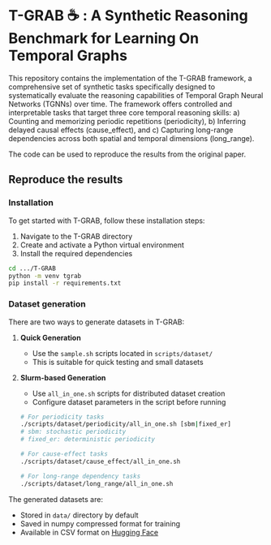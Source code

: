 # T-GRAB ☕ : A Synthetic Reasoning Benchmark for Learning On Temporal Graphs
This repository contains the implementation of the T-GRAB framework, a comprehensive set of synthetic tasks specifically designed to systematically evaluate the reasoning capabilities of Temporal Graph Neural Networks (TGNNs) over time. The framework offers controlled and interpretable tasks that target three core temporal reasoning skills:
a) Counting and memorizing periodic repetitions (periodicity),
b) Inferring delayed causal effects (cause_effect), and
c) Capturing long-range dependencies across both spatial and temporal dimensions (long_range).

The code can be used to reproduce the results from the original paper.

## Reproduce the results
### Installation
To get started with T-GRAB, follow these installation steps:

1. Navigate to the T-GRAB directory
2. Create and activate a Python virtual environment
3. Install the required dependencies

```bash
cd .../T-GRAB
python -m venv tgrab
pip install -r requirements.txt 
```
### Dataset generation
There are two ways to generate datasets in T-GRAB:

1. **Quick Generation**
   - Use the `sample.sh` scripts located in `scripts/dataset/`
   - This is suitable for quick testing and small datasets

2. **Slurm-based Generation**
   - Use `all_in_one.sh` scripts for distributed dataset creation
   - Configure dataset parameters in the script before running

   ```bash
   # For periodicity tasks
   ./scripts/dataset/periodicity/all_in_one.sh [sbm|fixed_er]
   # sbm: stochastic periodicity
   # fixed_er: deterministic periodicity

   # For cause-effect tasks
   ./scripts/dataset/cause_effect/all_in_one.sh

   # For long-range dependency tasks
   ./scripts/dataset/long_range/all_in_one.sh
   ```

The generated datasets are:
- Stored in `data/` directory by default
- Saved in numpy compressed format for training
- Available in CSV format on [Hugging Face](https://huggingface.co/datasets/Gilestel/T-GRAB)
